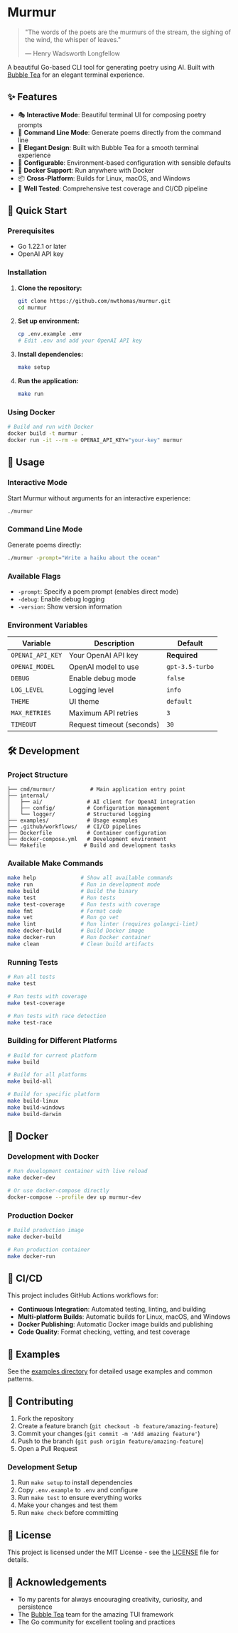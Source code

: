 # Murmur

> "The words of the poets are the murmurs of the stream, the sighing of the wind, the whisper of leaves."
>
> — Henry Wadsworth Longfellow

A beautiful Go-based CLI tool for generating poetry using AI. Built with [Bubble Tea](https://github.com/charmbracelet/bubbletea) for an elegant terminal experience.

## ✨ Features

- 🎭 **Interactive Mode**: Beautiful terminal UI for composing poetry prompts
- 🚀 **Command Line Mode**: Generate poems directly from the command line
- 🎨 **Elegant Design**: Built with Bubble Tea for a smooth terminal experience
- 🔧 **Configurable**: Environment-based configuration with sensible defaults
- 🐳 **Docker Support**: Run anywhere with Docker
- 📦 **Cross-Platform**: Builds for Linux, macOS, and Windows
- 🧪 **Well Tested**: Comprehensive test coverage and CI/CD pipeline

## 🚀 Quick Start

### Prerequisites

- Go 1.22.1 or later
- OpenAI API key

### Installation

1. **Clone the repository:**
   ```bash
   git clone https://github.com/nwthomas/murmur.git
   cd murmur
   ```

2. **Set up environment:**
   ```bash
   cp .env.example .env
   # Edit .env and add your OpenAI API key
   ```

3. **Install dependencies:**
   ```bash
   make setup
   ```

4. **Run the application:**
   ```bash
   make run
   ```

### Using Docker

```bash
# Build and run with Docker
docker build -t murmur .
docker run -it --rm -e OPENAI_API_KEY="your-key" murmur
```

## 📖 Usage

### Interactive Mode

Start Murmur without arguments for an interactive experience:

```bash
./murmur
```

### Command Line Mode

Generate poems directly:

```bash
./murmur -prompt="Write a haiku about the ocean"
```

### Available Flags

- `-prompt`: Specify a poem prompt (enables direct mode)
- `-debug`: Enable debug logging
- `-version`: Show version information

### Environment Variables

| Variable | Description | Default |
|----------|-------------|---------|
| `OPENAI_API_KEY` | Your OpenAI API key | **Required** |
| `OPENAI_MODEL` | OpenAI model to use | `gpt-3.5-turbo` |
| `DEBUG` | Enable debug mode | `false` |
| `LOG_LEVEL` | Logging level | `info` |
| `THEME` | UI theme | `default` |
| `MAX_RETRIES` | Maximum API retries | `3` |
| `TIMEOUT` | Request timeout (seconds) | `30` |

## 🛠️ Development

### Project Structure

```
├── cmd/murmur/           # Main application entry point
├── internal/
│   ├── ai/              # AI client for OpenAI integration
│   ├── config/          # Configuration management
│   └── logger/          # Structured logging
├── examples/            # Usage examples
├── .github/workflows/   # CI/CD pipelines
├── Dockerfile           # Container configuration
├── docker-compose.yml   # Development environment
└── Makefile            # Build and development tasks
```

### Available Make Commands

```bash
make help              # Show all available commands
make run               # Run in development mode
make build             # Build the binary
make test              # Run tests
make test-coverage     # Run tests with coverage
make fmt               # Format code
make vet               # Run go vet
make lint              # Run linter (requires golangci-lint)
make docker-build      # Build Docker image
make docker-run        # Run Docker container
make clean             # Clean build artifacts
```

### Running Tests

```bash
# Run all tests
make test

# Run tests with coverage
make test-coverage

# Run tests with race detection
make test-race
```

### Building for Different Platforms

```bash
# Build for current platform
make build

# Build for all platforms
make build-all

# Build for specific platform
make build-linux
make build-windows
make build-darwin
```

## 🐳 Docker

### Development with Docker

```bash
# Run development container with live reload
make docker-dev

# Or use docker-compose directly
docker-compose --profile dev up murmur-dev
```

### Production Docker

```bash
# Build production image
make docker-build

# Run production container
make docker-run
```

## 🚀 CI/CD

This project includes GitHub Actions workflows for:

- **Continuous Integration**: Automated testing, linting, and building
- **Multi-platform Builds**: Automatic builds for Linux, macOS, and Windows
- **Docker Publishing**: Automatic Docker image builds and publishing
- **Code Quality**: Format checking, vetting, and test coverage

## 📝 Examples

See the [examples directory](examples/) for detailed usage examples and common patterns.

## 🤝 Contributing

1. Fork the repository
2. Create a feature branch (`git checkout -b feature/amazing-feature`)
3. Commit your changes (`git commit -m 'Add amazing feature'`)
4. Push to the branch (`git push origin feature/amazing-feature`)
5. Open a Pull Request

### Development Setup

1. Run `make setup` to install dependencies
2. Copy `.env.example` to `.env` and configure
3. Run `make test` to ensure everything works
4. Make your changes and test them
5. Run `make check` before committing

## 📄 License

This project is licensed under the MIT License - see the [LICENSE](LICENSE) file for details.

## 🙏 Acknowledgements

- To my parents for always encouraging creativity, curiosity, and persistence
- The [Bubble Tea](https://github.com/charmbracelet/bubbletea) team for the amazing TUI framework
- The Go community for excellent tooling and practices